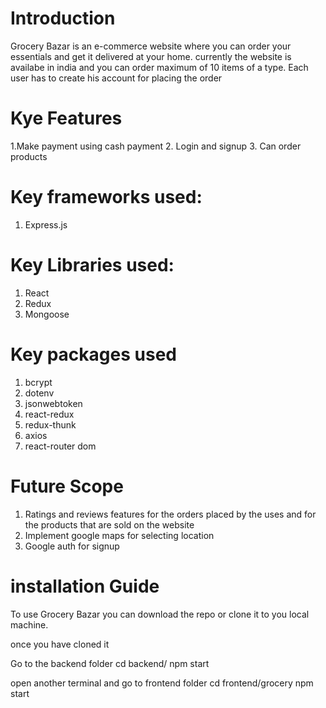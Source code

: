 # Introduction

Grocery Bazar is an e-commerce website where you can order your essentials and get it delivered at your home. currently the website is availabe in india and you can order maximum of 10 items of a type.
Each user has to create his account for placing the order

# Kye Features
1.Make payment using cash payment
2. Login and signup
3. Can order products


# Key frameworks used:
 1. Express.js
 
# Key Libraries used:
1. React
2. Redux
3. Mongoose

# Key packages used
1. bcrypt
2. dotenv
3. jsonwebtoken
4. react-redux
5. redux-thunk
6. axios
7. react-router dom


# Future Scope
1. Ratings and reviews features for the orders placed by the uses and for the products that are sold on the website
2. Implement google maps for selecting location
3. Google auth for signup

# installation Guide

To use Grocery Bazar you can download the repo or clone it to you local machine. 

once you have cloned it 

Go to the backend folder 
 cd backend/
 npm start
 
open another terminal and go to frontend folder
 cd frontend/grocery
 npm start
 
